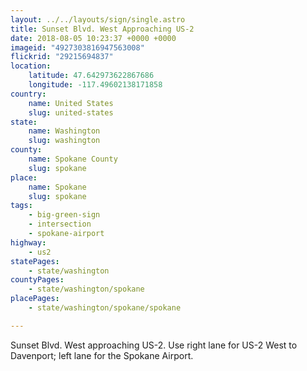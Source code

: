 ```yaml
---
layout: ../../layouts/sign/single.astro
title: Sunset Blvd. West Approaching US-2
date: 2018-08-05 10:23:37 +0000 +0000
imageid: "4927303816947563008"
flickrid: "29215694837"
location:
    latitude: 47.642973622867686
    longitude: -117.49602138171858
country:
    name: United States
    slug: united-states
state:
    name: Washington
    slug: washington
county:
    name: Spokane County
    slug: spokane
place:
    name: Spokane
    slug: spokane
tags:
    - big-green-sign
    - intersection
    - spokane-airport
highway:
    - us2
statePages:
    - state/washington
countyPages:
    - state/washington/spokane
placePages:
    - state/washington/spokane/spokane

---
```

Sunset Blvd. West approaching US-2.  Use right lane for US-2 West to Davenport; left lane for the Spokane Airport.